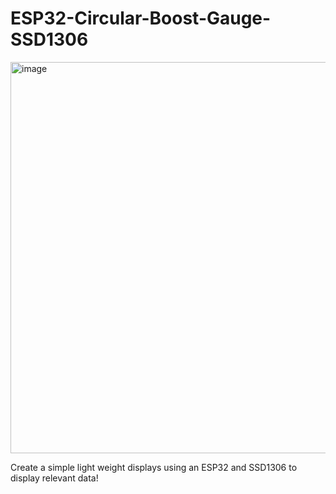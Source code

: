 # ESP32-Circular-Boost-Gauge-SSD1306

<img width="626" alt="image" src="https://user-images.githubusercontent.com/30536263/219795547-dc6cdf84-1c23-4972-97c9-cf3852466aa1.png">


Create a simple light weight displays using an ESP32 and SSD1306 to display relevant data!
